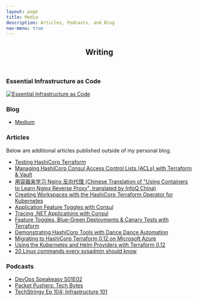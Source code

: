 ```yaml
---
layout: page
title: Media
description: Articles, Podcasts, and Blog
nav-menu: true
---
```


<!-- Main -->
<div id="main" class="alt">
    <!-- One -->
    <section id="one">
        <div class="inner">
            <header class="major">
                <h1>Writing</h1>
            </header>
            <div class="row">
                <div class="inner">
                    <h3>Essential Infrastructure as Code</h3>
                    <a href="https://www.manning.com/books/essential-infrastructure-as-code?utm_source=wang888&utm_medium=affiliate&utm_campaign=book_wang_essential_5_14_21&a_aid=wang888&a_bid=b76312ac">
                    <img src="https://freecontent.manning.com/wp-content/uploads/DOTD_NewMEAP_Wang.png" alt="Essential Infrastructure as Code">
                    </a>
                </div>
            </div>
            <div class="row">
                <div class="inner">
                    <h3>Blog</h3>
                    <ul class="icons">
                        <li><a href="https://medium.com/@joatmon08" target="_blank" class="icon alt fa-medium"><span
                                    class="label">Medium</span></a></li>
                    </ul>
                </div>
            </div>
            <div class="row">
                <div class="inner">
                    <h3>Articles</h3>
                    <p>Below are additional articles published outside of my personal blog.</p>
                    <ul class="unordered">
                        <li><a href="https://www.hashicorp.com/blog/testing-hashicorp-terraform" target="_blank"><span
                                    class="label">Testing HashiCorp Terraform</span></a></li>
                        <li><a href="https://www.hashicorp.com/blog/managing-hashicorp-consul-access-control-lists-with-terraform-and-vault" target="_blank"><span
                                    class="label">Managing HashiCorp Consul Access Control Lists (ACLs) with Terraform & Vault</span></a></li>
                        <li><a href="https://www.infoq.cn/article/QMO4tQKKMspZZ6yG3WeI" target="_blank"><span
                                    class="label">用容器来学习 Nginx 反向代理 (Chinese Translation of "Using Containers to Learn
                                    Nginx Reverse Proxy", translated by InfoQ China)</span></a></li>
                        <li><a href="https://www.hashicorp.com/blog/creating-workspaces-with-the-hashicorp-terraform-operator-for-kubernetes/"
                                target="_blank"><span class="label">Creating Workspaces with the HashiCorp Terraform
                                    Operator for Kubernetes</span></a></li>
                        <li><a href="https://www.hashicorp.com/blog/application-feature-toggles-with-hashicorp-consul/"
                                target="_blank"><span class="label">Application Feature Toggles with Consul</span></a>
                        </li>
                        <li><a href="https://www.hashicorp.com/blog/tracing-dotnet-applications-with-consul-service-mesh"
                                target="_blank"><span class="label">Tracing .NET Applications with Consul</span></a>
                        </li>
                        <li><a href="https://www.hashicorp.com/blog/terraform-feature-toggles-blue-green-deployments-canary-test"
                                target="_blank"><span class="label">Feature Toggles, Blue-Green Deployments & Canary
                                    Tests with Terraform</span></a></li>
                        <li><a href="https://www.hashicorp.com/blog/demonstrating-hashicorp-tools-with-dance-dance-automation/"
                                target="_blank"><span class="label">Demonstrating HashiCorp Tools with Dance Dance
                                    Automation</span></a></li>
                        <li><a href="https://cloudblogs.microsoft.com/opensource/2019/06/25/how-to-migrate-to-hashicorp-terraform-0-12-microsoft-azure/"
                                target="_blank"><span class="label">Migrating to HashiCorp Terraform 0.12 on Microsoft
                                    Azure</span></a></li>
                        <li><a href="https://www.hashicorp.com/blog/using-the-kubernetes-and-helm-providers-with-terraform-0-12/"
                                target="_blank"><span class="label">Using the Kubernetes and Helm Providers with
                                    Terraform 0.12</span></a></li>
                        <li><a href="https://opensource.com/article/17/7/20-sysadmin-commands" target="_blank"><span
                                    class="label">20 Linux commands every sysadmin should know</span></a></li>
                    </ul>
                </div>
            </div>
            <div class="row">
                <div class="inner">
                    <h3>Podcasts</h3>
                    <ul class="unordered">
                        <li><a href="https://devopsspeakeasy.podbean.com/e/devops-speakeasy-podcast-s01e02-rosemary-wang-on-everything-hashicorp/" target="_blank"><span class="label">DevOps Speakeasy S01E02</span></a></li>
                        <li><a href="https://packetpushers.net/podcast/tech-bytes-using-hashicorps-terraform-cloud-for-collaboration-and-governance-sponsored/?doing_wp_cron=1596072923.6274049282073974609375" target="_blank"><span class="label">Packet Pushers: Tech Bytes</span></a></li>
                        <li><a href="https://techstringy.wordpress.com/2019/09/04/infrastructure-as-code-101-rosemary-wang-ep-104/" target="_blank"><span class="label">TechStringy Ep 104: Infrastructure 101</span></a></li>
                    </ul>
                </div>
            </div>
        </div>
    </section>
</div>
